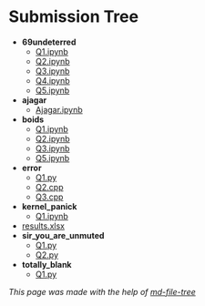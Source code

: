 # Submission Tree

- __69undeterred__
  - [Q1.ipynb](69undeterred/Q1.ipynb)
  - [Q2.ipynb](69undeterred/Q2.ipynb)
  - [Q3.ipynb](69undeterred/Q3.ipynb)
  - [Q4.ipynb](69undeterred/Q4.ipynb)
  - [Q5.ipynb](69undeterred/Q5.ipynb)
- __ajagar__
  - [Ajagar.ipynb](ajagar/Ajagar.ipynb)
- __boids__
  - [Q1.ipynb](boids/Q1.ipynb)
  - [Q2.ipynb](boids/Q2.ipynb)
  - [Q3.ipynb](boids/Q3.ipynb)
  - [Q5.ipynb](boids/Q5.ipynb)
- __error__
  - [Q1.py](error/Q1.py)
  - [Q2.cpp](error/Q2.cpp)
  - [Q3.cpp](error/Q3.cpp)
- __kernel\_panick__
  - [Q1.ipynb](kernel_panick/Q1.ipynb)
- [results.xlsx](results.xlsx)
- __sir\_you\_are\_unmuted__
  - [Q1.py](sir_you_are_unmuted/Q1.py)
  - [Q2.py](sir_you_are_unmuted/Q2.py)
- __totally\_blank__
  - [Q1.py](totally_blank/Q1.py)

_This page was made with the help of [md-file-tree](https://github.com/michalbe/md-file-tree)_
